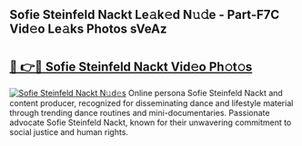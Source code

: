 ## Sofie Steinfeld Nackt Le𝚊k𝚎d N𝚞𝚍e - Part-F7C Vid𝚎o Le𝚊ks Photos sVeAz

# <h2><a href="http://fb4fxn.evod.top/?m=Sofie+Steinfeld+Nackt">🔗 👉🔴 Sofie Steinfeld Nackt Vid𝚎o Ph𝚘t𝚘s</a></h2>

[![Sofie Steinfeld Nackt N𝚞d𝚎s](https://i.imgur.com/8V9OHl7.gif)](http://fb4fxn.evod.top/?m=Sofie+Steinfeld+Nackt)
Online persona Sofie Steinfeld Nackt and content producer, recognized for disseminating dance and lifestyle material through trending dance routines and mini-documentaries. Passionate advocate Sofie Steinfeld Nackt, known for their unwavering commitment to social justice and human rights. 
